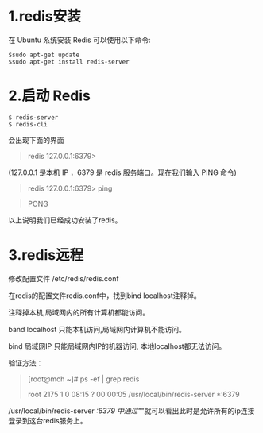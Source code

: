 

# 1.redis安装

在 Ubuntu 系统安装 Redis 可以使用以下命令:

```shell
$sudo apt-get update
$sudo apt-get install redis-server
```

#  2.启动 Redis

```
$ redis-server
$ redis-cli
```

会出现下面的界面

> redis 127.0.0.1:6379>

(127.0.0.1 是本机 IP ，6379 是 redis 服务端口。现在我们输入 PING 命令)

> redis 127.0.0.1:6379> ping

> PONG

以上说明我们已经成功安装了redis。

#  3.redis远程

修改配置文件 /etc/redis/redis.conf

在redis的配置文件redis.conf中，找到bind localhost注释掉。

注释掉本机,局域网内的所有计算机都能访问。

band localhost  只能本机访问,局域网内计算机不能访问。

bind 局域网IP  只能局域网内IP的机器访问, 本地localhost都无法访问。

验证方法：

> [root@mch ~]# ps -ef | grep redis
>
> root   2175   1 0 08:15 ?    00:00:05 /usr/local/bin/redis-server *:6379

/usr/local/bin/redis-server *:6379 中通过"*"就可以看出此时是允许所有的ip连接登录到这台redis服务上。